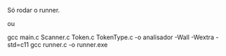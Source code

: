 Só rodar o runner. 

ou 

gcc main.c Scanner.c Token.c TokenType.c -o analisador -Wall -Wextra -std=c11
gcc runner.c -o runner.exe
